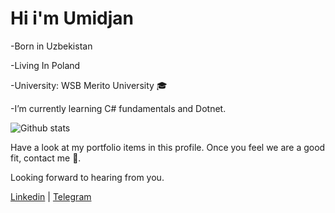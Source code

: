 # Hi i'm Umidjan

-Born in Uzbekistan 

-Living In Poland 

-University: WSB Merito University 🎓

-I’m currently learning C# fundamentals and Dotnet. 
   
![Github stats](https://github-readme-stats.vercel.app/api?username=UmidjanDeveloper&show_icons=true&theme=dark)

Have a look at my portfolio items in this profile. Once you feel we are a good fit, contact me 💬.

Looking forward to hearing from you.

[Linkedin](https://www.linkedin.com/in/umidjan-zaxiddinovich-15a54620a) | [Telegram](https://t.me/ZaxiddinovichDev)
